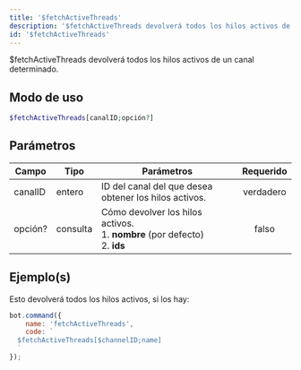 ```yaml
---
title: '$fetchActiveThreads'
description: '$fetchActiveThreads devolverá todos los hilos activos de un canal determinado.'
id: '$fetchActiveThreads'
---
```


$fetchActiveThreads devolverá todos los hilos activos de un canal determinado.

## Modo de uso

```php
$fetchActiveThreads[canalID;opción?]
```

## Parámetros

| Campo   | Tipo     | Parámetros                                                                                        | Requerido |
| ------- | -------- | ------------------------------------------------------------------------------------------------- |:---------:|
| canalID | entero   | ID del canal del que desea obtener los hilos activos.                                             | verdadero |
| opción? | consulta | Cómo devolver los hilos activos. <br /> 1. **nombre** (por defecto) <br /> 2. **ids** |   falso   |

## Ejemplo(s)

Esto devolverá todos los hilos activos, si los hay:

```javascript
bot.command({
    name: 'fetchActiveThreads',
    code: `
  $fetchActiveThreads[$channelID;name]
  `
});
```